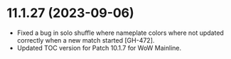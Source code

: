 # 11.1.27 (2023-09-06)

* Fixed a bug in solo shuffle where nameplate colors where not updated correctly when a new match started [GH-472].
* Updated TOC version for Patch 10.1.7 for WoW Mainline.
